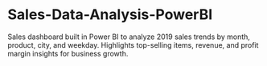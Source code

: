 # Sales-Data-Analysis-PowerBI
Sales dashboard built in Power BI to analyze 2019 sales trends by month, product, city, and weekday. Highlights top-selling items, revenue, and profit margin insights for business growth.
